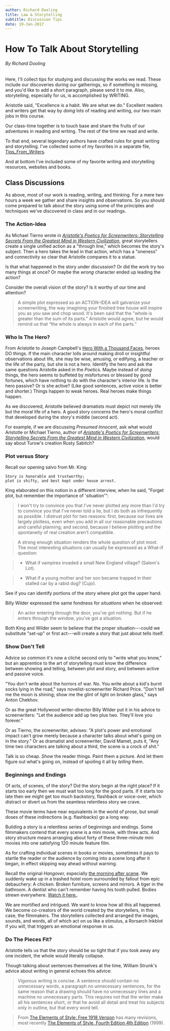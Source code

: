```yaml
---
author: Richard Dooling
title: Law & Storytelling
subtitle: Discussion Tips
date: 19-Jan-2017 
---
```


# How To Talk About Storytelling

###### By Richard Dooling

Here, I'll collect tips for studying and discussing the works we read. 
These include our discoveries during our gatherings, 
so if something is missing, and you'd like to add a short paragraph, please send it to me.
Also, storytelling, especially for us, is accomplished by WRITING.

Aristotle said, "Excellence is a habit. We are what we do." 
Excellent readers and writers get that way by *doing* lots of reading and writing,
our two main jobs in this course.

Our class-time together is to touch base 
and share the fruits of our adventures in reading and writing. 
The rest of the time we read and write. 

To that end, several legendary authors 
have crafted rules for great writing and storytelling.
I've collected some of my favorites in a separate file, 
[Tips_From_Writers](https://github.com/RichardDooling/Law_and_Literature/tree/master/Tips).

And at bottom I've included some of my favorite 
writing and storytelling resources, websites and books. 

## Class Discussions

As above, most of our work is reading, writing, and thinking. 
For a mere two hours a week we gather and share insights and observations.
So you should come prepared to talk about the story
using some of the principles and techniques 
we've discovered in class and in our readings. 

### The Action-Idea

As Michael Tierno wrote in [*Aristotle's Poetics for Screenwriters: Storytelling Secrets From the Greatest Mind in Western Civilization*][aristotle], 
great storytellers create a single unified action as a "through line,"
which becomes the story's subject. 
Then a hero takes the lead in that action,
which has a "oneness" and connectivity so clear 
that Aristotle compares it to a statue.

Is that what happened in the story under discussion?
Or did the work try too many things at once?
Or maybe the *wrong* character ended up leading the action?

Consider the overall vision of the story? 
Is it worthy of our time and attention?

> A simple plot expressed as an ACTION-IDEA will galvanize your screenwriting, 
> the way imagining your finished tree house 
> will inspire you as you saw and chop wood.
> It's been said that the "whole is greater than the sum of its parts."
> Aristotle would agree, but he would remind us 
> that “the whole is always in each of the parts.”

### Who Is The Hero?

From Aristotle to Joseph Campbell's [Hero With a Thousand Faces](https://en.wikipedia.org/wiki/The_Hero_with_a_Thousand_Faces), heroes DO things. 
If the main character lolls around making droll or insightful observations about life, 
she may be wise, amusing, or edifying, a teacher or the life of the party, 
but she is not a hero. 
Identify the hero and ask the same questions Aristotle asked in the *Poetics.* 
Maybe instead of *doing* things, 
the hero seems to buffeted by misfortunes or blessed by good fortunes, 
which have nothing to do with the character's interior life. 
Is the hero passive? Or is she active? 
(Like good sentences, active voice is better and shorter.) 
Things happen to weak heroes. 
Real heroes make things happen. 

As we discovered, 
Aristotle believed dramatists must depict 
not merely life but the moral life of a hero.
A good story concerns the hero's moral conflict 
that developed during the story's middle (second act).

For example, if we are discussing *Presumed Innocent*, 
ask what would Aristotle or Michael Tierno, author of [*Aristotle's Poetics for Screenwriters: Storytelling Secrets From the Greatest Mind in Western Civilization*](http://www.amazon.com/Aristotles-Poetics-Screenwriters-Storytelling-Civilization/dp/0786887400), 
would say about Turow's creation Rusty Sabitch? 

### Plot versus Story

Recall our opening salvo from Mr. King:

    Story is honorable and trustworthy; 
    plot is shifty, and best kept under house arrest. 

King elaborated on this notion in a different interview, when he said, 
"Forget plot, but remember the importance of 'situation'":

> I won't try to convince you that I've never plotted 
> any more than I'd try to convince you that I've never told a lie, 
> but I do both as infrequently as possible. 
> I distrust plot for two reasons: 
> first, because our lives are largely plotless, 
> even when you add in all our reasonable precautions and careful planning; 
> and second, because I believe plotting 
> and the spontaneity of real creation aren't compatible. 

> A strong enough situation renders the whole question of plot moot. 
> The most interesting situations can usually be expressed as a What-if question:

> * What if vampires invaded a small New England village? (Salem's Lot).

> * What if a young mother and her son became trapped in their stalled car by a rabid dog? (Cujo).

See if you can identify portions of the story where plot got the upper hand. 

Billy Wilder expressed the same fondness for *situations* when he observed: 

> An actor entering through the door, you've got nothing. 
> But if he enters through the window, you've got a situation.

Both King and Wilder seem to believe that 
the proper situation---could we substitute "set-up" or first act---will create a story 
that just about tells itself.

### Show Don't Tell

Advice so common it's now a clich&eacute; 
second only to "write what you know,"
but an apprentice to the art of storytelling 
must know the difference between showing and telling,
between plot and story, and between active and passive voice.

"You don't write about the horrors of war. 
No. You write about a kid's burnt socks lying in the road,"
says novelist-screenwriter Richard Price.
"Don't tell me the moon is shining; 
show me the glint of light on broken glass," 
says Anton Chekhov.

Or as the great Hollywood writer-director Billy Wilder 
put it in his advice to screenwriters:
"Let the audience add up two plus two. 
They'll love you forever."

Or as Tierno, the screenwriter, advises: 
"A plot's power and emotional impact can't grow 
merely because a character talks about what's going on in the story." 
Or as dramatist and screenwriter, David Mamet, puts it, 
"Any time two characters are talking about a third, 
the scene is a crock of shit." 

Talk is so cheap. *Show* the reader things.
Paint them a picture. 
And let them figure out what's going on, 
instead of spoiling it all by *telling* them.

### Beginnings and Endings

Of acts, of scenes, of the story? 
Did the story begin at the right place? 
If it starts too early 
then we must wait too long for the good parts.
If it starts too late 
then we might get too much backstory, flashback or voice-over, 
which distract or divert us from the seamless relentless story we crave.

These movie terms have near equivalents in the world of prose, 
but small doses of these indirections (e.g. flashbacks) go a long way.

Building a story is a relentless series of beginnings and endings. 
Some filmmakers contend that every scene is a mini movie, 
with three acts. 
And story structure means arranging about forty of these three-minute mini movies 
into one satisfying 120 minute feature film.

As for crafting individual scenes in books or movies, 
sometimes it pays to startle the reader or the audience 
by coming into a scene long after it began,
in effect skipping way ahead without warning.

Recall the original *Hangover,*
especially [the morning after scene](https://www.youtube.com/watch?v=xlrqaAjBwS4).
We suddenly wake up in a trashed hotel room 
surrounded by fallout from epic debauchery: 
A chicken. Broken furniture, screens and mirrors. 
A tiger in the bathroom. A dentist who can't remember having his tooth pulled.
Bodies strewn everywhere. [Watch it here.](https://www.youtube.com/watch?v=xlrqaAjBwS4).

We are mortified and intrigued. 
We want to know how all this all happened.
We become co-creators of the world created by the storytellers, 
in this case, the filmmakers. 
The storytellers collected and arranged the images, sounds, and words,
all of which act on us like a stimulus, 
a Rorsarch Inkblot if you will, 
that triggers an emotional response in us. 

### Do The Pieces Fit?

Aristotle tells us that the story should be so tight 
that if you took away any one incident, 
the whole would literally collapse. 

Though talking about sentences themselves at the time, 
William Strunk's advice about writing in general echoes this advice:

> Vigorous writing is concise. A sentence should contain no unnecessary words, a paragraph no unnecessary sentences, for the same reason that a drawing should have no unnecessary lines and a machine no unnecessary parts. This requires not that the writer make all his sentences short, or that he avoid all detail and treat his subjects only in outline, but that every word tell.

> From [The Elements of Style: Free 1918 Version](http://www.bartleby.com/141/) has many revisions, most recently [The Elements of Style, Fourth Edition 4th Edition](http://www.amazon.com/The-Elements-Style-Fourth-Edition/dp/020530902X/inscape-20) (1999).


[aristotle]:   http://www.amazon.com/Aristotles-Poetics-Screenwriters-Storytelling-Civilization/dp/0786887400   "Aristotle's Poetics For Screenwriters" 

<!-- BEGIN COMMENT -->

<!--



-->

<!-- END COMMENT -->

